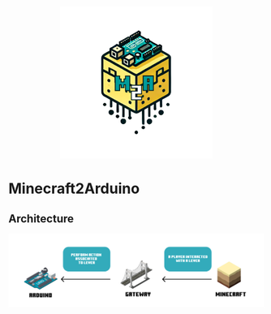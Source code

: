 <p align="center">
  <img src="doc/m2a_logo_txt.png" width="300" height="300" />
</p>
<h1>Minecraft2Arduino</h1>

<h2>Architecture</h2>
<p align="center">
  <img src="doc/architecture.png" />
</p>
